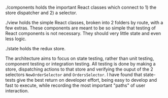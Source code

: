 ./components holds the important React classes which connect to 1) the store dispatcher and 2) a selector.

./view holds the simple React classes, broken into 2 folders by route, with a few extras. These components are meant to be so simple that testing of React components is not necessary. They should very little state and even less logic.

./state holds the redux store.

The architecture aims to focus on state testing, rather than unit testing, component testing or integration testing. All testing is done by making a store, dispatching actions to that store and verifying the ouput of the 2 selectors `NewOrderSelector` and `OrdersSelector`. I have found that state-tests give the best return on developer effort, being easy to develop and fast to execute, while recording the most important "paths" of user interaction.
